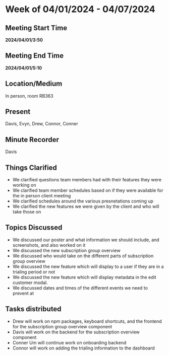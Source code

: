 # Week of 04/01/2024 - 04/07/2024

## Meeting Start Time

**2024/04/01/3:50**

## Meeting End Time

**2024/04/01/5:10**

## Location/Medium

In person, room RB363

## Present

Davis, Evyn, Drew, Connor, Conner

## Minute Recorder

Davis

## Things Clarified
- We clarified questions team members had with their features they were working on
- We clarified team member schedules based on if they were available for the in person client meeting
- We clarified schedules around the various presnetations coming up
- We clarified the new features we were given by the client and who will take those on

## Topics Discussed
- We discussed our poster and what information we should include, and screenshots, and also worked on it
- We discussed the new subscription group overview
- We discussed who would take on the different parts of subscription group overview
- We discussed the new feature which will display to a user if they are in a trialing period or not
- We discussed the new feature which will display metadata in the edit customer modal.
- We discussed dates and times of the different events we need to prevent at

## Tasks distributed
- Drew will work on npm packages, keyboard shortcuts, and the frontend for the subscription group overview component
- Davis will work on the backend for the subscription overview component
- Conner Um will continue work on onboarding backend
- Connor will work on adding the trialing information to the dashboard
